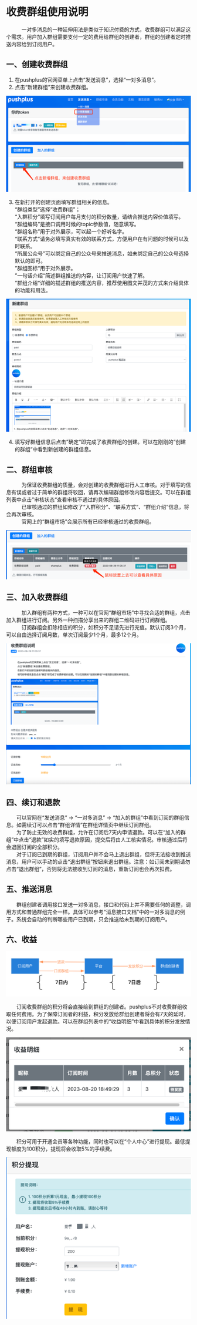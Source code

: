# 收费群组使用说明

　&emsp;&emsp;一对多消息的一种延伸用法是类似于知识付费的方式，收费群组可以满足这个需求。用户加入群组需要支付一定的费用给群组的创建者，群组的创建者定时推送内容给到订阅用户。

## 一、创建收费群组
1. 在pushplus的官网菜单上点击“发送消息”，选择“一对多消息”。
2. 点击“新建群组”来创建收费群组。

![](./images/1.png)

3. 在新打开的创建页面填写群组相关的信息。\
“群组类型”选择“收费群组”；\
“入群积分”填写订阅用户每月支付的积分数量，请结合推送内容价值填写。\
“群组编码”是接口调用时候的topic参数值，随意填写。\
“群组名称”用于对外展示，可以起一个好听名字。\
“联系方式”请务必填写真实有效的联系方式，方便用户在有问题的时候可以及时联系。\
“所属公众号”可以绑定自己的公众号来推送消息，如未绑定自己的公众号选择默认的即可。\
”群组图标“用于对外展示。\
”一句话介绍“简述群组推送的内容，让订阅用户快速了解。\
”群组介绍“详细的描述群组的推送内容，推荐使用图文并茂的方式来介绍具体的功能和用法。

![](./images/2.png)

4. 填写好群组信息后点击”确定“即完成了收费群组的创建。可以在刚刚的”创建的群组“中看到新创建的群组信息。

## 二、群组审核
　&emsp;&emsp;为保证收费群组的质量，会对创建的收费群组进行人工审核。对于填写的信息有误或者过于简单的群组将驳回，请再次编辑群组修改内容后提交。可以在群组列表中点击”审核状态“查看审核不通过的具体原因。\
　&emsp;&emsp;已审核通过的群组如修改了“入群积分”、“联系方式”、“群组介绍”信息，将会再次审核。\
　&emsp;&emsp;官网上的“群组市场”会展示所有已经审核通过的收费群组。

![](./images/4.png)

## 三、加入收费群组
　&emsp;&emsp;加入群组有两种方式，一种可以在官网“群组市场”中寻找合适的群组，点击加入群组进行订阅。另外一种扫描分享出来的群组二维码进行订阅群组。\
　&emsp;&emsp;订阅群组会扣除相应的积分，如积分不足请先进行充值。默认订阅3个月，可以自由选择订阅月数，单次订阅最少1个月，最多12个月。

![](./images/6.png)

## 四、续订和退款
&emsp;&emsp;可以官网在“发送消息” -> “一对多消息” -> “加入的群组”中看到订阅的群组信息。如需续订可以点击“群组详情”在群组详情页中继续订阅群组。\
&emsp;&emsp;为了防止无效的收费群组，允许在订阅后7天内申请退款。可以在“加入的群组”中点击“退款”如实的填写退款原因，提交后将由人工核实情况。审核通过后将会退回订阅的全部积分。\
&emsp;&emsp;对于订阅已到期的群组，订阅用户并不会马上退出群组，但将无法接收到推送消息，用户可以手动的点击“退出群组”按钮来退出群组。注意：如订阅未到期请勿点击“退出群组”，否则将无法接收到订阅的消息，重新订阅也会再次扣费。

## 五、推送消息
&emsp;&emsp;群组创建者调用接口发送一对多消息，接口和代码上并不需要任何的调整，调用方式和普通群组完全一样。具体可以参考“消息接口文档”中的一对多消息的例子。系统会自动的判断哪些用户已到期，只会推送给未到期的订阅用户。

## 六、收益

![](./images/11.png)

&emsp;&emsp;订阅收费群组的积分将会直接给到群组的创建者。pushplus不对收费群组收取任何费用。为了保障订阅者的利益，积分发放给群组创建者将会有7天的延时，以便订阅用户发起退款。可以在群组列表中的“收益明细”中看到具体的积分发放情况。

![](./images/7.png)

&emsp;&emsp;积分可用于开通会员等各种功能，同时也可以在“个人中心”进行提现。最低提现额度为100积分，提现将会收取5%的手续费。

![](./images/9.png)